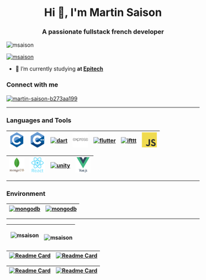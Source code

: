 <!-- ## Hello, there! 👋

---


#### Languages and tools:

<p align="left"> <a href="https://www.cprogramming.com/" target="_blank" rel="noreferrer"> <img src="https://raw.githubusercontent.com/devicons/devicon/master/icons/c/c-original.svg" alt="c" width="40" height="40"/> </a> <a href="https://www.w3schools.com/cpp/" target="_blank" rel="noreferrer"> <img src="https://raw.githubusercontent.com/devicons/devicon/master/icons/cplusplus/cplusplus-original.svg" alt="cplusplus" width="40" height="40"/> </a> <a href="https://dart.dev" target="_blank" rel="noreferrer"> <img src="https://www.vectorlogo.zone/logos/dartlang/dartlang-icon.svg" alt="dart" width="40" height="40"/> </a> <a href="https://expressjs.com" target="_blank" rel="noreferrer"> <img src="https://raw.githubusercontent.com/devicons/devicon/master/icons/express/express-original-wordmark.svg" alt="express" width="40" height="40"/> </a> <a href="https://flutter.dev" target="_blank" rel="noreferrer"> <img src="https://www.vectorlogo.zone/logos/flutterio/flutterio-icon.svg" alt="flutter" width="40" height="40"/> </a> <a href="https://ifttt.com/" target="_blank" rel="noreferrer"> <img src="https://www.vectorlogo.zone/logos/ifttt/ifttt-ar21.svg" alt="ifttt" width="40" height="40"/> </a> <a href="https://developer.mozilla.org/en-US/docs/Web/JavaScript" target="_blank" rel="noreferrer"> <img src="https://raw.githubusercontent.com/devicons/devicon/master/icons/javascript/javascript-original.svg" alt="javascript" width="40" height="40"/> </a> <a href="https://www.mongodb.com/" target="_blank" rel="noreferrer"> <img src="https://raw.githubusercontent.com/devicons/devicon/master/icons/mongodb/mongodb-original-wordmark.svg" alt="mongodb" width="40" height="40"/> </a> <a href="https://reactjs.org/" target="_blank" rel="noreferrer"> <img src="https://raw.githubusercontent.com/devicons/devicon/master/icons/react/react-original-wordmark.svg" alt="react" width="40" height="40"/> </a> <a href="https://unity.com/" target="_blank" rel="noreferrer"> <img src="https://www.vectorlogo.zone/logos/unity3d/unity3d-icon.svg" alt="unity" width="40" height="40"/> </a> <a href="https://vuejs.org/" target="_blank" rel="noreferrer"> <img src="https://raw.githubusercontent.com/devicons/devicon/master/icons/vuejs/vuejs-original-wordmark.svg" alt="vuejs" width="40" height="40"/> </a> </p>

---


#### Stats:

| ![Martin Saison's GitHub stats](https://github-readme-stats.vercel.app/api?username=msaison&show_icons=true&theme=radical&title_color=ff6421&bg_color=fffff&text_color=111111) | [![Top Langs](https://github-readme-stats.vercel.app/api/top-langs/?username=msaison&layout=compact&title_color=ff6421&bg_color=fffff&text_color=111111)](https://github.com/msaison) |
|-|-|



<p align="left"> <img src="https://komarev.com/ghpvc/?username=msaison&label=Profile%20views&color=0e75b6&style=flat" alt="msaison" /> </p> -->




<h1 align="center">Hi 👋, I'm Martin Saison</h1>
<h3 align="center">A passionate fullstack french developer</h3>


<p align="left"> <img src="https://komarev.com/ghpvc/?username=msaison&label=Profile%20views&color=0e75b6&style=flat" alt="msaison" /> </p>

<p align="left"> <a href="https://github.com/ryo-ma/github-profile-trophy"><img src="https://github-profile-trophy.vercel.app/?username=msaison" alt="msaison" /></a> </p>

- 🌱 I’m currently studying **at [Epitech](https://www.epitech.eu/fr/)**

<h3 align="left">Connect with me</h3>
<p align="left">
<a href="https://linkedin.com/in/martin-saison-b273aa199" target="blank"><img align="center" src="https://raw.githubusercontent.com/rahuldkjain/github-profile-readme-generator/master/src/images/icons/Social/linked-in-alt.svg" alt="martin-saison-b273aa199" height="30" width="40" /></a>

</p>

****


<h3 align="left">Languages and Tools</h3>

| <a href="https://www.cprogramming.com/" target="_blank" rel="noreferrer"> <img src="https://raw.githubusercontent.com/devicons/devicon/master/icons/c/c-original.svg" alt="c" width="40" height="40"/> </a> | <a href="https://www.w3schools.com/cpp/" target="_blank" rel="noreferrer"> <img src="https://raw.githubusercontent.com/devicons/devicon/master/icons/cplusplus/cplusplus-original.svg" alt="cplusplus" width="40" height="40"/> </a> | <a href="https://dart.dev" target="_blank" rel="noreferrer"> <img src="https://www.vectorlogo.zone/logos/dartlang/dartlang-icon.svg" alt="dart" width="40" height="40"/> </a> |  <a href="https://expressjs.com" target="_blank" rel="noreferrer"> <img src="https://raw.githubusercontent.com/devicons/devicon/master/icons/express/express-original-wordmark.svg" alt="express" width="40" height="40"/> </a>| <a href="https://flutter.dev" target="_blank" rel="noreferrer"> <img src="https://www.vectorlogo.zone/logos/flutterio/flutterio-icon.svg" alt="flutter" width="40" height="40"/> </a> |<a href="https://ifttt.com/" target="_blank" rel="noreferrer"> <img src="https://www.vectorlogo.zone/logos/ifttt/ifttt-ar21.svg" alt="ifttt" width="40" height="40"/> </a> |<a href="https://developer.mozilla.org/en-US/docs/Web/JavaScript" target="_blank" rel="noreferrer"> <img src="https://raw.githubusercontent.com/devicons/devicon/master/icons/javascript/javascript-original.svg" alt="javascript" width="40" height="40"/> </a>
|-|-|-|-|-|-|-|

<!-- || || |  -->
|<a href="https://www.mongodb.com/" target="_blank" rel="noreferrer"> <img src="https://raw.githubusercontent.com/devicons/devicon/master/icons/mongodb/mongodb-original-wordmark.svg" alt="mongodb" width="40" height="40"/> </a> |<a href="https://reactjs.org/" target="_blank" rel="noreferrer"> <img src="https://raw.githubusercontent.com/devicons/devicon/master/icons/react/react-original-wordmark.svg" alt="react" width="40" height="40"/> </a>|<a href="https://unity.com/" target="_blank" rel="noreferrer"> <img src="https://www.vectorlogo.zone/logos/unity3d/unity3d-icon.svg" alt="unity" width="40" height="40"/> </a>|<a href="https://vuejs.org/" target="_blank" rel="noreferrer"> <img src="https://raw.githubusercontent.com/devicons/devicon/master/icons/vuejs/vuejs-original-wordmark.svg" alt="vuejs" width="40" height="40"/> </a>|
|-|-|-|-|

****

### Environment

|<a href="https://www.linux.org/" target="_blank" rel="noreferrer"> <img src="https://upload.wikimedia.org/wikipedia/commons/thumb/2/22/MacOS_logo_%282017%29.svg/800px-MacOS_logo_%282017%29.svg.png" alt="mongodb" width="40" height="40"/> </a> |<a href="https://www.apple.com/fr/macos/monterey/" target="_blank" rel="noreferrer"> <img src="https://seeklogo.com/images/L/Linux_Tux-logo-C71CF0DDAA-seeklogo.com.png" alt="mongodb" width="40" height="40"/> </a>|
|-|-|

<!-- || || | -->
****

| <p>&nbsp;<img align="center" src="https://github-readme-stats.vercel.app/api?username=msaison&show_icons=true&locale=en" alt="msaison" /></p> | <p><img align="left" src="https://github-readme-stats.vercel.app/api/top-langs?username=msaison&show_icons=true&locale=en&layout=compact" alt="msaison" /></p> |
|-|-|


|[![Readme Card](https://github-readme-stats.vercel.app/api/pin/?username=msaison&repo=AREA)](https://github.com/msaison/AREA)|[![Readme Card](https://github-readme-stats.vercel.app/api/pin/?username=msaison&repo=Gaspill-App)](https://github.com/msaison/Gaspill-App)|
|-|-|

|[![Readme Card](https://github-readme-stats.vercel.app/api/pin/?username=msaison&repo=Redditech)](https://github.com/msaison/Redditech)|[![Readme Card](https://github-readme-stats.vercel.app/api/pin/?username=msaison&repo=Indiestudio---EPITECH-PROJECT)](https://github.com/msaison/Indiestudio---EPITECH-PROJECT)|
|-|-|

<!-- 
<p><img align="center" src="https://github-readme-streak-stats.herokuapp.com/?user=msaison&" alt="msaison" /></p> -->

